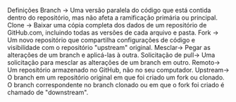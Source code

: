 Definições 
Branch ->	Uma versão paralela do código que está contida dentro do repositório, mas não afeta a ramificação primária ou principal.
Clone -> 	Baixar uma cópia completa dos dados de um repositório de GitHub.com, incluindo todas as versões de cada arquivo e pasta.
Fork ->	Um novo repositório que compartilha configurações de código e visibilidade com o repositório "upstream" original.
Mesclar-> 	Pegar as alterações de um branch e aplicá-las à outra.
Solicitação de pull-> 	Uma solicitação para mesclar as alterações de um branch em outro.
Remoto->	Um repositório armazenado no GitHub, não no seu computador.
Upstream->	O branch em um repositório original em que foi criado um fork ou clonado. O branch correspondente no branch clonado ou em que o fork foi criado é chamado de "downstream".

